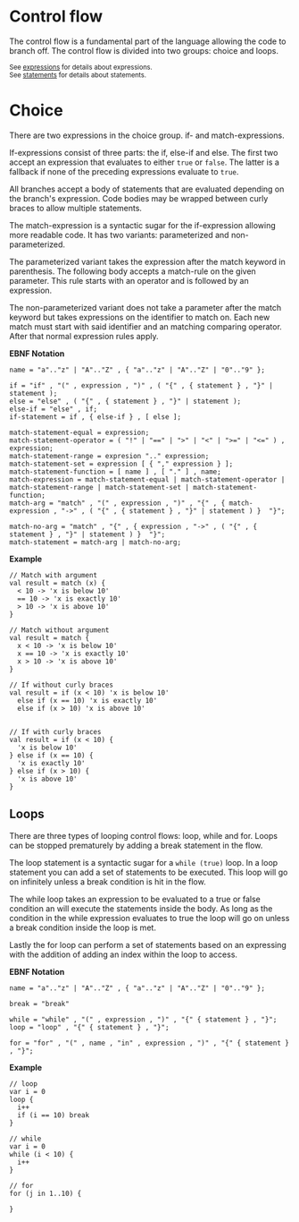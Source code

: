 # Control flow

The control flow is a fundamental part of the language allowing the code to branch off. The control flow is divided into two groups: choice and loops.

<sub>See [expressions](expressions.md) for details about expressions.</sub>  
<sub>See [statements](statements.md) for details about statements.</sub>  

# Choice

There are two expressions in the choice group. if- and match-expressions.

If-expressions consist of three parts: the if, else-if and else. The first two accept an expression that evaluates to either `true` or `false`. The latter is a fallback if none of the preceding expressions evaluate to `true`.

All branches accept a body of statements that are evaluated depending on the branch's expression. Code bodies may be wrapped between curly braces to allow multiple statements.

The match-expression is a syntactic sugar for the if-expression allowing more readable code. It has two variants: parameterized and non-parameterized. 

The parameterized variant takes the expression after the match keyword in parenthesis. The following body accepts a match-rule on the given parameter. This rule starts with an operator and is followed by an expression.

The non-parameterized variant does not take a parameter after the match keyword but takes expressions on the identifier to match on. Each new match must start with said identifier and an matching comparing operator. After that normal expression rules apply.

__EBNF Notation__
```ebnf
name = "a".."z" | "A".."Z" , { "a".."z" | "A".."Z" | "0".."9" };

if = "if" , "(" , expression , ")" , ( "{" , { statement } , "}" | statement );
else = "else" , ( "{" , { statement } , "}" | statement );
else-if = "else" , if;
if-statement = if , { else-if } , [ else ];

match-statement-equal = expression;
match-statement-operator = ( "!" | "==" | ">" | "<" | ">=" | "<=" ) , expression;
match-statement-range = expresion ".." expression;
match-statement-set = expression [ { "," expression } ];
match-statement-function = [ name ] , [ "." ] , name;
match-expression = match-statement-equal | match-statement-operator | match-statement-range | match-statement-set | match-statement-function;
match-arg = "match" , "(" , expression , ")" , "{" , { match-expression , "->" , ( "{" , { statement } , "}" | statement ) }  "}";

match-no-arg = "match" , "{" , { expression , "->" , ( "{" , { statement } , "}" | statement ) }  "}";
match-statement = match-arg | match-no-arg;
```

__Example__
```ttr
// Match with argument
val result = match (x) {
  < 10 -> 'x is below 10'
  == 10 -> 'x is exactly 10'
  > 10 -> 'x is above 10'
}

// Match without argument
val result = match {
  x < 10 -> 'x is below 10'
  x == 10 -> 'x is exactly 10'
  x > 10 -> 'x is above 10'
}

// If without curly braces
val result = if (x < 10) 'x is below 10'
  else if (x == 10) 'x is exactly 10'
  else if (x > 10) 'x is above 10'


// If with curly braces
val result = if (x < 10) {
  'x is below 10'
} else if (x == 10) {
  'x is exactly 10'
} else if (x > 10) {
  'x is above 10'
}
```

## Loops

There are three types of looping control flows: loop, while and for. Loops can be stopped prematurely by adding a break statement in the flow. 

The loop statement is a syntactic sugar for a `while (true)` loop. In a loop statement you can add a set of statements to be executed. This loop will go on infinitely unless a break condition is hit in the flow.

The while loop takes an expression to be evaluated to a true or false condition an will execute the statements inside the body. As long as the condition in the while expression evaluates to true the loop will go on unless a break condition inside the loop is met.

Lastly the for loop can perform a set of statements based on an expressing with the addition of adding an index within the loop to access.

__EBNF Notation__
```ebnf
name = "a".."z" | "A".."Z" , { "a".."z" | "A".."Z" | "0".."9" };

break = "break"

while = "while" , "(" , expression , ")" , "{" { statement } , "}";
loop = "loop" , "{" { statement } , "}";

for = "for" , "(" , name , "in" , expression , ")" , "{" { statement } , "}";
```

__Example__
```ttr
// loop
var i = 0
loop {
  i++
  if (i == 10) break
}

// while
var i = 0
while (i < 10) {
  i++
}

// for
for (j in 1..10) {

}
```
